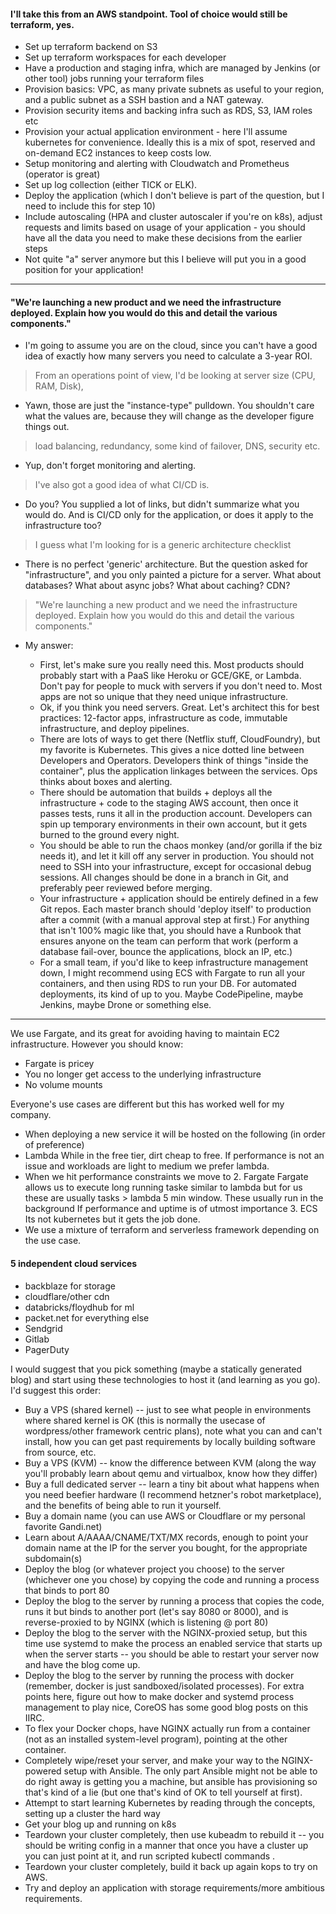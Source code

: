 #### I'll take this from an AWS standpoint. Tool of choice would still be terraform, yes.
- Set up terraform backend on S3
- Set up terraform workspaces for each developer
- Have a production and staging infra, which are managed by Jenkins (or other tool) jobs running your terraform files
- Provision basics: VPC, as many private subnets as useful to your region, and a public subnet as a SSH bastion and a NAT gateway.
- Provision security items and backing infra such as RDS, S3, IAM roles etc
- Provision your actual application environment - here I'll assume kubernetes for convenience. Ideally this is a mix of spot, reserved and on-demand EC2 instances to keep costs low.
- Setup monitoring and alerting with Cloudwatch and Prometheus (operator is great)
- Set up log collection (either TICK or ELK).
- Deploy the application (which I don't believe is part of the question, but I need to include this for step 10)
- Include autoscaling (HPA and cluster autoscaler if you're on k8s), adjust requests and limits based on usage of your application - you should have all the data you need to make these decisions from the earlier steps
- Not quite "a" server anymore but this I believe will put you in a good position for your application!

-----------------------------------------------------

#### "We're launching a new product and we need the infrastructure deployed. Explain how you would do this and detail the various components."
- I'm going to assume you are on the cloud, since you can't have a good idea of exactly how many servers you need to calculate a 3-year ROI.
> From an operations point of view, I'd be looking at server size (CPU, RAM, Disk),
  - Yawn, those are just the "instance-type" pulldown. You shouldn't care what the values are, because they will change as the developer figure things out.
> load balancing, redundancy, some kind of failover, DNS, security etc.
  - Yup, don't forget monitoring and alerting.
> I've also got a good idea of what CI/CD is.
  - Do you? You supplied a lot of links, but didn't summarize what you would do. And is CI/CD only for the application, or does it apply to the infrastructure too?
> I guess what I'm looking for is a generic architecture checklist
  - There is no perfect 'generic' architecture. But the question asked for "infrastructure", and you only painted a picture for a server. What about databases? What about async jobs? What about caching? CDN?

> "We're launching a new product and we need the infrastructure deployed. Explain how you would do this and detail the various components."
- My answer:

  - First, let's make sure you really need this. Most products should probably start with a PaaS like Heroku or GCE/GKE, or Lambda. Don't pay for people to muck with servers if you don't need to. Most apps are not so unique that they need unique infrastructure.
  - Ok, if you think you need servers. Great. Let's architect this for best practices: 12-factor apps, infrastructure as code, immutable infrastructure, and deploy pipelines.
  - There are lots of ways to get there (Netflix stuff, CloudFoundry), but my favorite is Kubernetes. This gives a nice dotted line between Developers and Operators. Developers think of things "inside the container", plus the application linkages between the services. Ops thinks about boxes and alerting.
  - There should be automation that builds + deploys all the infrastructure + code to the staging AWS account, then once it passes tests, runs it all in the production account. Developers can spin up temporary environments in their own account, but it gets burned to the ground every night.
  - You should be able to run the chaos monkey (and/or gorilla if the biz needs it), and let it kill off any server in production. You should not need to SSH into your infrastructure, except for occasional debug sessions. All changes should be done in a branch in Git, and preferably peer reviewed before merging.
  - Your infrastructure + application should be entirely defined in a few Git repos. Each master branch should 'deploy itself' to production after a commit (with a manual approval step at first.) For anything that isn't 100% magic like that, you should have a Runbook that ensures anyone on the team can perform that work (perform a database fail-over, bounce the applications, block an IP, etc.)
  - For a small team, if you'd like to keep infrastructure management down, I might recommend using ECS with Fargate to run all your containers, and then using RDS to run your DB. For automated deployments, its kind of up to you. Maybe CodePipeline, maybe Jenkins, maybe Drone or something else.

-----------------------------------------------------

We use Fargate, and its great for avoiding having to maintain EC2 infrastructure. However you should know:
- Fargate is pricey
- You no longer get access to the underlying infrastructure
- No volume mounts

Everyone's use cases are different but this has worked well for my company.
- When deploying a new service it will be hosted on the following (in order of preference)
- Lambda While in the free tier, dirt cheap to free. If performance is not an issue and workloads are light to medium we prefer lambda.
- When we hit performance constraints we move to 2. Fargate Fargate allows us to execute long running taske similar to lambda but for us these are usually tasks > lambda 5 min window. These usually run in the background If performance and uptime is of utmost importance 3. ECS Its not kubernetes but it gets the job done.
- We use a mixture of terraform and serverless framework depending on the use case.
 
#### 5 independent cloud services
  - backblaze for storage
  - cloudflare/other cdn
  - databricks/floydhub for ml
  - packet.net for everything else
  - Sendgrid
  - Gitlab
  - PagerDuty

I would suggest that you pick something (maybe a statically generated blog) and start using these technologies to host it (and learning as you go). I'd suggest this order:

- Buy a VPS (shared kernel) -- just to see what people in environments where shared kernel is OK (this is normally the usecase of wordpress/other framework centric plans), note what you can and can't install, how you can get past requirements by locally building software from source, etc.
- Buy a VPS (KVM) -- know the difference between KVM (along the way you'll probably learn about qemu and virtualbox, know how they differ)
- Buy a full dedicated server -- learn a tiny bit about what happens when you need beefier hardware (I recommend hetzner's robot marketplace), and the benefits of being able to run it yourself.
- Buy a domain name (you can use AWS or Cloudflare or my personal favorite Gandi.net)
- Learn about A/AAAA/CNAME/TXT/MX records, enough to point your domain name at the IP for the server you bought, for the appropriate subdomain(s)
- Deploy the blog (or whatever project you choose) to the server (whichever one you chose) by copying the code and running a process that binds to port 80
- Deploy the blog to the server by running a process that copies the code, runs it but binds to another port (let's say 8080 or 8000), and is reverse-proxied to by NGINX (which is listening @ port 80)
- Deploy the blog to the server with the NGINX-proxied setup, but this time use systemd to make the process an enabled service that starts up when the server starts -- you should be able to restart your server now and have the blog come up.
- Deploy the blog to the server by running the process with docker (remember, docker is just sandboxed/isolated processes). For extra points here, figure out how to make docker and systemd process management to play nice, CoreOS has some good blog posts on this IIRC.
- To flex your Docker chops, have NGINX actually run from a container (not as an installed system-level program), pointing at the other container.
- Completely wipe/reset your server, and make your way to the NGINX-powered setup with Ansible. The only part Ansible might not be able to do right away is getting you a machine, but ansible has provisioning so that's kind of a lie (but one that's kind of OK to tell yourself at first).
- Attempt to start learning Kubernetes by reading through the concepts, setting up a cluster the hard way
- Get your blog up and running on k8s
- Teardown your cluster completely, then use kubeadm to rebuild it -- you should be writing config in a manner that once you have a cluster up you can just point at it, and run scripted kubectl commands .
- Teardown your cluster completely, build it back up again kops to try on AWS.
- Try and deploy an application with storage requirements/more ambitious requirements.